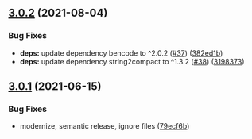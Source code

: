 ## [3.0.2](https://github.com/webtorrent/ut_pex/compare/v3.0.1...v3.0.2) (2021-08-04)


### Bug Fixes

* **deps:** update dependency bencode to ^2.0.2 ([#37](https://github.com/webtorrent/ut_pex/issues/37)) ([382ed1b](https://github.com/webtorrent/ut_pex/commit/382ed1befb55d909e06b0e67ab2a056f23fcfd6e))
* **deps:** update dependency string2compact to ^1.3.2 ([#38](https://github.com/webtorrent/ut_pex/issues/38)) ([3198373](https://github.com/webtorrent/ut_pex/commit/319837341fc4b9efd1675daddaed9f6e31b55b69))

## [3.0.1](https://github.com/webtorrent/ut_pex/compare/v3.0.0...v3.0.1) (2021-06-15)


### Bug Fixes

* modernize, semantic release, ignore files ([79ecf6b](https://github.com/webtorrent/ut_pex/commit/79ecf6bf76dad78b893ee3ea80a91efc1fd1cd1f))
